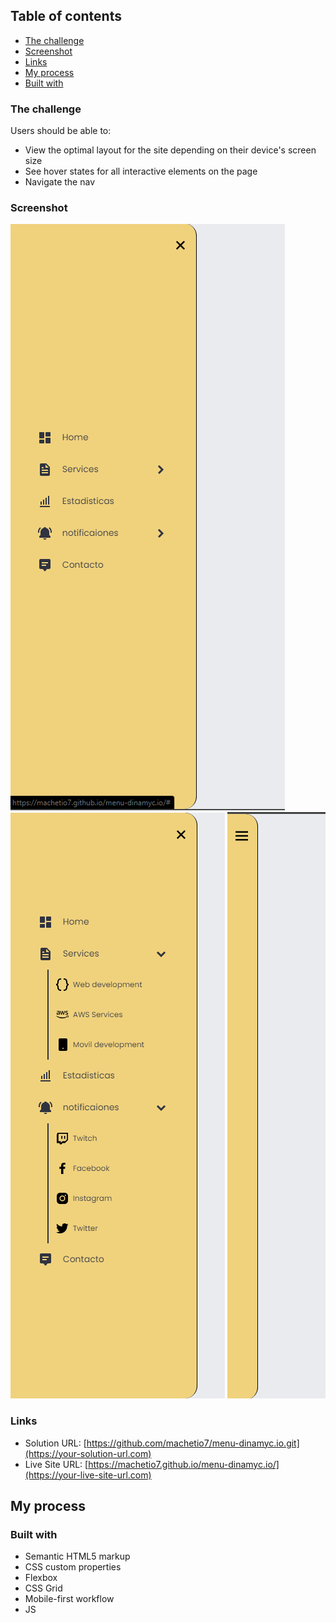 
## Table of contents

  - [The challenge](#the-challenge)
  - [Screenshot](#screenshot)
  - [Links](#links)
  - [My process](#my-process)
  - [Built with](#built-with)

### The challenge

Users should be able to:

- View the optimal layout for the site depending on their device's screen size
- See hover states for all interactive elements on the page
- Navigate the nav

### Screenshot

![](https://github.com/machetio7/menu-dinamyc.io/blob/master/assets/NoExpandedNavigation.png)
![](https://github.com/machetio7/menu-dinamyc.io/blob/master/assets/ExpandedNavigation.png)
![](https://github.com/machetio7/menu-dinamyc.io/blob/master/assets/movileTheme.png)


### Links

- Solution URL: [https://github.com/machetio7/menu-dinamyc.io.git](https://your-solution-url.com)
- Live Site URL: [https://machetio7.github.io/menu-dinamyc.io/](https://your-live-site-url.com)

## My process

### Built with

- Semantic HTML5 markup
- CSS custom properties
- Flexbox
- CSS Grid
- Mobile-first workflow
- JS


